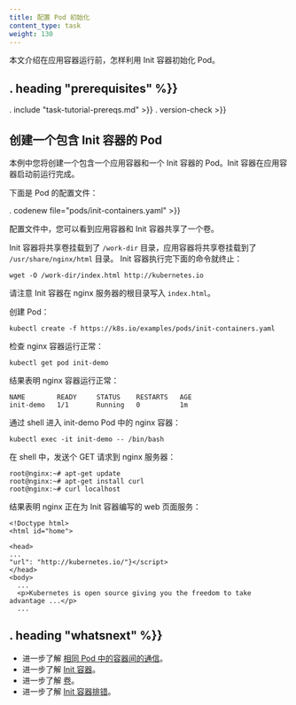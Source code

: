 ```yaml
---
title: 配置 Pod 初始化
content_type: task
weight: 130
---
```


<!--
---
title: Configure Pod Initialization
content_type: task

weight: 130
---
-->

<!-- overview -->
<!--
This page shows how to use an Init Container to initialize a Pod before an
application Container runs.
-->
本文介绍在应用容器运行前，怎样利用 Init 容器初始化 Pod。


## . heading "prerequisites" %}}


. include "task-tutorial-prereqs.md" >}} . version-check >}}



<!-- steps -->

<!--
## Create a Pod that has an Init Container

In this exercise you create a Pod that has one application Container and one
Init Container. The init container runs to completion before the application
container starts.

Here is the configuration file for the Pod:
-->

## 创建一个包含 Init 容器的 Pod

本例中您将创建一个包含一个应用容器和一个 Init 容器的 Pod。Init 容器在应用容器启动前运行完成。

下面是 Pod 的配置文件：

. codenew file="pods/init-containers.yaml" >}}

<!--
In the configuration file, you can see that the Pod has a Volume that the init
container and the application container share.

The init container mounts the
shared Volume at `/work-dir`, and the application container mounts the shared
Volume at `/usr/share/nginx/html`. The init container runs the following command
and then terminates:
-->

配置文件中，您可以看到应用容器和 Init 容器共享了一个卷。

Init 容器将共享卷挂载到了 `/work-dir` 目录，应用容器将共享卷挂载到了 `/usr/share/nginx/html` 目录。
Init 容器执行完下面的命令就终止：

    wget -O /work-dir/index.html http://kubernetes.io

<!--
Notice that the init container writes the `index.html` file in the root directory
of the nginx server.

Create the Pod:
-->

请注意 Init 容器在 nginx 服务器的根目录写入 `index.html`。

创建 Pod：

    kubectl create -f https://k8s.io/examples/pods/init-containers.yaml

<!--
Verify that the nginx container is running:
-->

检查 nginx 容器运行正常：

    kubectl get pod init-demo

<!--
The output shows that the nginx container is running:
-->

结果表明 nginx 容器运行正常：

    NAME        READY     STATUS    RESTARTS   AGE
    init-demo   1/1       Running   0          1m

<!--
Get a shell into the nginx container running in the init-demo Pod:
-->

通过 shell 进入 init-demo Pod 中的 nginx 容器：

    kubectl exec -it init-demo -- /bin/bash

<!--
In your shell, send a GET request to the nginx server:
-->

在 shell 中，发送个 GET 请求到 nginx 服务器：

    root@nginx:~# apt-get update
    root@nginx:~# apt-get install curl
    root@nginx:~# curl localhost

<!--
The output shows that nginx is serving the web page that was written by the init container:
-->

结果表明 nginx 正在为 Init 容器编写的 web 页面服务：

    <!Doctype html>
    <html id="home">
    
    <head>
    ...
    "url": "http://kubernetes.io/"}</script>
    </head>
    <body>
      ...
      <p>Kubernetes is open source giving you the freedom to take advantage ...</p>
      ...



## . heading "whatsnext" %}}


<!--
* Learn more about
[communicating between Containers running in the same Pod](/docs/tasks/access-application-cluster/communicate-containers-same-pod-shared-volume/).
* Learn more about [Init Containers](/docs/concepts/workloads/pods/init-containers/).
* Learn more about [Volumes](/docs/concepts/storage/volumes/).
* Learn more about [Debugging Init Containers](/docs/tasks/debug-application-cluster/debug-init-containers/)
-->

* 进一步了解 [相同 Pod 中的容器间的通信](/docs/tasks/access-application-cluster/communicate-containers-same-pod-shared-volume/)。
* 进一步了解 [Init 容器](/docs/concepts/workloads/pods/init-containers/)。
* 进一步了解 [卷](/docs/concepts/storage/volumes/)。
* 进一步了解 [Init 容器排错](/docs/tasks/debug-application-cluster/debug-init-containers/)。




